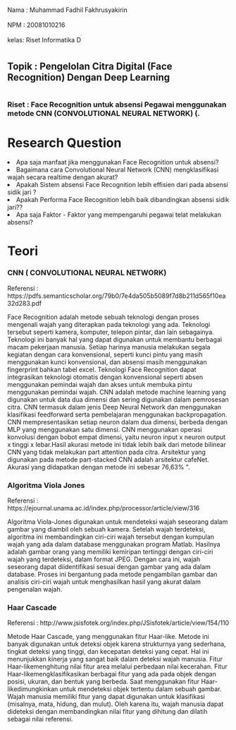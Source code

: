 <br>Nama : Muhammad Fadhil Fakhrusyakirin<br/>
<br>NPM  : 20081010216<br/>
<br>kelas: Riset Informatika D

# <h2>Topik : Pengelolan Citra Digital (Face Recognition) Dengan Deep Learning <h2/>

# <h3>Riset : Face Recognition untuk absensi Pegawai menggunakan metode CNN (CONVOLUTIONAL NEURAL NETWORK) (.<h3/>

# Research Question
<li>Apa saja manfaat jika menggunakan Face Recognition untuk absensi?</li>
<li>Bagaimana cara Convolutional Neural Network (CNN) mengklasifikasi wajah secara realtime dengan akurat?</li>
<li>Apakah Sistem absensi Face Recognition lebih effisien dari pada absensi sidik jari ?</li>
<li>Apakah Performa Face Recognition lebih baik dibandingkan absensi sidik jari??</li>
<li>Apa saja Faktor - Faktor yang mempengaruhi pegawai telat melakukan absensi?</li>

# Teori 
<h3>CNN ( CONVOLUTIONAL NEURAL NETWORK)</h3>
Referensi : https://pdfs.semanticscholar.org/79b0/7e4da505b5089f7d8b211d565f10ea32d283.pdf 
<p>Face Recognition adalah metode sebuah teknologi dengan proses mengenali wajah yang diterapkan pada teknologi yang ada. Teknologi tersebut seperti kamera, komputer, telepon pintar, dan lain sebagainya. Teknologi ini banyak hal yang dapat digunakan untuk membantu berbagai macam pekerjaan manusia. Setiap harinya manusia melakukan segala kegiatan dengan cara konvensional, seperti kunci pintu yang masih menggunakan kunci konvensional, dan absensi masih menggunakan fingerprint bahkan tabel excel. Teknologi Face Recognition dapat integrasikan teknologi otomatis dengan konvensional seperti absen menggunakan pemindai wajah dan akses untuk membuka pintu menggunakan pemindai wajah. CNN adalah metode machine learning yang digunakan untuk data dua dimensi dan sering digunakan dalam pemrosesan citra. CNN termasuk dalam jenis Deep Neural Network dan menggunakan klasifikasi feedforward serta pembelajaran menggunakan backpropagation. CNN mempresentasikan setiap neuron dalam dua dimensi, berbeda dengan MLP yang menggunakan satu dimensi. CNN menggunakan operasi konvolusi dengan bobot empat dimensi, yaitu neuron input x neuron output x tinggi x lebar.Hasil akurasi metode ini tidak lebih baik dari metode bilinear CNN yang tidak melakukan part attention pada citra. Arsitektur yang digunakan pada metode part-stacked CNN adalah arsitektur cafeNet. Akurasi yang didapatkan dengan metode ini sebesar 76,63% ".
<p/>
<h3>Algoritma Viola Jones</h3>
Referensi : https://ejournal.unama.ac.id/index.php/processor/article/view/316 
<p>Algoritma Viola-Jones digunakan untuk mendeteksi wajah seseorang dalam gambar yang diambil oleh sebuah kamera. Setelah wajah terdeteksi, algoritma ini membandingkan ciri-ciri wajah tersebut dengan kumpulan wajah yang ada dalam database menggunakan program Matlab. Hasilnya adalah gambar orang yang memiliki kemiripan tertinggi dengan ciri-ciri wajah yang terdeteksi, dalam format JPEG. Dengan cara ini, wajah seseorang dapat diidentifikasi sesuai dengan gambar yang ada dalam database. Proses ini bergantung pada metode pengambilan gambar dan analisis ciri-ciri wajah untuk menghasilkan hasil yang akurat dalam pengenalan wajah.
<p/>
<h3>Haar Cascade</h3>
Referensi : http://www.jsisfotek.org/index.php/JSisfotek/article/view/154/110
<p>Metode Haar Cascade, yang menggunakan fitur Haar-like. Metode   ini   banyak   digunakan   untuk deteksi   objek   karena   strukturnya   yang   sederhana, tingkat deteksi yang tinggi, dan kecepatan deteksi yang cepat.  Hal  ini  menunjukkan  kinerja  yang  sangat  baik dalam    deteksi    wajah    manusia.    Fitur Haar-likemenghitung  nilai  fitur  area  melalui  perbedaan  nilai kecerahan. Fitur Haar-likemengklasifikasikan berbagai  fitur  yang  ada  pada  objek  dengan  posisi, ukuran,  dan  bentuk  yang  berbeda.  Saat  menggunakan fitur Haar-likedimungkinkan  untuk  mendeteksi  objek tertentu    dalam    sebuah    gambar.    Wajah    manusia memiliki  fitur  yang  dapat  digunakan  untuk  klasifikasi (misalnya,  mata,  hidung,  dan  mulut).  Oleh  karena  itu, wajah manusia dapat dideteksi dengan membandingkan  nilai  fitur  yang  dihitung  dan  dilatih sebagai nilai referensi.<p/>
